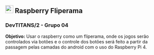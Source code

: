 <h2><img src="https://cdn-icons-png.flaticon.com/512/5969/5969184.png" width="25px"> Raspberry Fliperama</h2>

<h3>DevTITANS/2 - Grupo 04</h3>

<p><strong>Objetivo:</strong> Usar o raspberry como um fliperama, onde os jogos serão controlados via botões e o controle dos botões será feito a partir da passagem pelas camadas do android com o uso do Raspberry Pi 4.</p>
